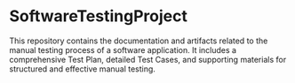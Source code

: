 # SoftwareTestingProject
This repository contains the documentation and artifacts related to the manual testing process of a software application. It includes a comprehensive Test Plan, detailed Test Cases, and supporting materials for structured and effective manual testing.
